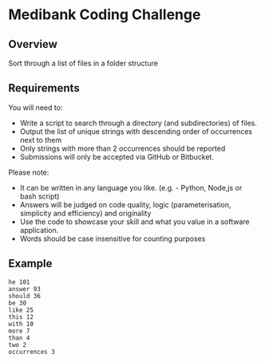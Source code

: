 # Medibank Coding Challenge

## Overview
Sort through a list of files in a folder structure

## Requirements

You will need to:
- Write a script to search through a directory (and subdirectories) of files.
- Output the list of unique strings with descending order of occurrences next to them
- Only strings with more than 2 occurrences should be reported
- Submissions will only be accepted via GitHub or Bitbucket.

Please note:
- It can be written in any language you like. (e.g. - Python, Node,js or bash script)
- Answers will be judged on code quality, logic (parameterisation, simplicity and efficiency) and originality
- Use the code to showcase your skill and what you value in a software application.
- Words should be case insensitive for counting purposes

## Example

```
he 101
answer 93
should 36
be 30
like 25
this 12
with 10
more 7
than 4
two 2
occurrences 3

```
